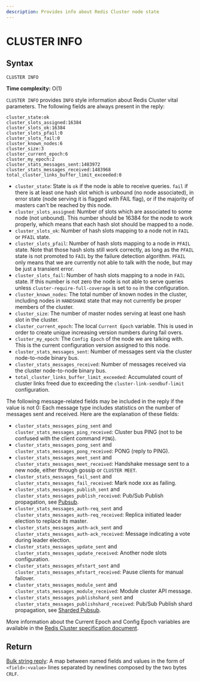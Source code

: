 ```yaml
---
description: Provides info about Redis Cluster node state
---
```


# CLUSTER INFO

## Syntax

    CLUSTER INFO 

**Time complexity:** O(1)

`CLUSTER INFO` provides `INFO` style information about Redis Cluster vital parameters.
The following fields are always present in the reply:

```
cluster_state:ok
cluster_slots_assigned:16384
cluster_slots_ok:16384
cluster_slots_pfail:0
cluster_slots_fail:0
cluster_known_nodes:6
cluster_size:3
cluster_current_epoch:6
cluster_my_epoch:2
cluster_stats_messages_sent:1483972
cluster_stats_messages_received:1483968
total_cluster_links_buffer_limit_exceeded:0
```

* `cluster_state`: State is `ok` if the node is able to receive queries. `fail` if there is at least one hash slot which is unbound (no node associated), in error state (node serving it is flagged with FAIL flag), or if the majority of masters can't be reached by this node.
* `cluster_slots_assigned`: Number of slots which are associated to some node (not unbound). This number should be 16384 for the node to work properly, which means that each hash slot should be mapped to a node.
* `cluster_slots_ok`: Number of hash slots mapping to a node not in `FAIL` or `PFAIL` state.
* `cluster_slots_pfail`: Number of hash slots mapping to a node in `PFAIL` state. Note that those hash slots still work correctly, as long as the `PFAIL` state is not promoted to `FAIL` by the failure detection algorithm. `PFAIL` only means that we are currently not able to talk with the node, but may be just a transient error.
* `cluster_slots_fail`: Number of hash slots mapping to a node in `FAIL` state. If this number is not zero the node is not able to serve queries unless `cluster-require-full-coverage` is set to `no` in the configuration.
* `cluster_known_nodes`: The total number of known nodes in the cluster, including nodes in `HANDSHAKE` state that may not currently be proper members of the cluster.
* `cluster_size`: The number of master nodes serving at least one hash slot in the cluster.
* `cluster_current_epoch`: The local `Current Epoch` variable. This is used in order to create unique increasing version numbers during fail overs.
* `cluster_my_epoch`: The `Config Epoch` of the node we are talking with. This is the current configuration version assigned to this node.
* `cluster_stats_messages_sent`: Number of messages sent via the cluster node-to-node binary bus.
* `cluster_stats_messages_received`: Number of messages received via the cluster node-to-node binary bus.
* `total_cluster_links_buffer_limit_exceeded`: Accumulated count of cluster links freed due to exceeding the `cluster-link-sendbuf-limit` configuration.

The following message-related fields may be included in the reply if the value is not 0:
Each message type includes statistics on the number of messages sent and received.
Here are the explanation of these fields:

* `cluster_stats_messages_ping_sent` and `cluster_stats_messages_ping_received`: Cluster bus PING (not to be confused with the client command `PING`).
* `cluster_stats_messages_pong_sent` and `cluster_stats_messages_pong_received`: PONG (reply to PING).
* `cluster_stats_messages_meet_sent` and `cluster_stats_messages_meet_received`: Handshake message sent to a new node, either through gossip or `CLUSTER MEET`.
* `cluster_stats_messages_fail_sent` and `cluster_stats_messages_fail_received`: Mark node xxx as failing.
* `cluster_stats_messages_publish_sent` and `cluster_stats_messages_publish_received`: Pub/Sub Publish propagation, see [Pubsub](https://redis.io/topics/pubsub#pubsub).
* `cluster_stats_messages_auth-req_sent` and `cluster_stats_messages_auth-req_received`: Replica initiated leader election to replace its master.
* `cluster_stats_messages_auth-ack_sent` and `cluster_stats_messages_auth-ack_received`: Message indicating a vote during leader election.
* `cluster_stats_messages_update_sent` and `cluster_stats_messages_update_received`: Another node slots configuration.
* `cluster_stats_messages_mfstart_sent` and `cluster_stats_messages_mfstart_received`: Pause clients for manual failover.
* `cluster_stats_messages_module_sent` and `cluster_stats_messages_module_received`: Module cluster API message.
* `cluster_stats_messages_publishshard_sent` and `cluster_stats_messages_publishshard_received`: Pub/Sub Publish shard propagation, see [Sharded Pubsub](https://redis.io/topics/pubsub#sharded-pubsub).

More information about the Current Epoch and Config Epoch variables are available in the [Redis Cluster specification document](https://redis.io/topics/cluster-spec#cluster-current-epoch).

## Return

[Bulk string reply](https://redis.io/docs/reference/protocol-spec#resp-bulk-strings): A map between named fields and values in the form of `<field>:<value>` lines separated by newlines composed by the two bytes `CRLF`.
